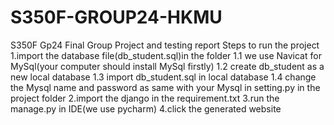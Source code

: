 # S350F-GROUP24-HKMU
S350F Gp24 Final Group Project and testing report
Steps to run the project
1.import the database file(db_student.sql)in the folder
  1.1 we use Navicat for MySql(your computer should install MySql firstly)
  1.2 create db_student as a new local database
  1.3 import db_student.sql in local database
  1.4 change the Mysql name and password as same with your Mysql in setting.py in the project folder 
2.import the django in the requirement.txt
3.run the manage.py in IDE(we use pycharm)
4.click the generated website
